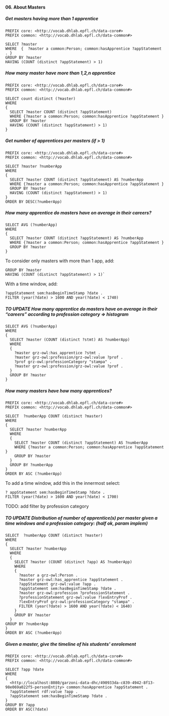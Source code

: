 #### 06. About Masters

##### Get masters having more than 1 apprentice
```sparql
PREFIX core: <http://vocab.dhlab.epfl.ch/data-core#>
PREFIX common: <http://vocab.dhlab.epfl.ch/data-common#>

SELECT ?master
WHERE  {  ?master a common:Person; common:hasApprentice ?appStatement . }
GROUP BY ?master
HAVING (COUNT (distinct ?appStatement) > 1)
```

##### How many master have more than 1,2,n apprentice
```sparql
PREFIX core: <http://vocab.dhlab.epfl.ch/data-core#>
PREFIX common: <http://vocab.dhlab.epfl.ch/data-common#>

SELECT count distinct (?master)
WHERE
{
  SELECT ?master COUNT (distinct ?appStatement) 
  WHERE {?master a common:Person; common:hasApprentice ?appStatement }
  GROUP BY ?master
  HAVING (COUNT (distinct ?appStatement) > 1)
}

```

##### Get number of apprentices per masters (if > 1)
```sparql
PREFIX core: <http://vocab.dhlab.epfl.ch/data-core#>
PREFIX common: <http://vocab.dhlab.epfl.ch/data-common#>

SELECT ?master ?numberApp
WHERE
{
  SELECT ?master COUNT (distinct ?appStatement) AS ?numberApp
  WHERE {?master a common:Person; common:hasApprentice ?appStatement }
  GROUP BY ?master
  HAVING (COUNT (distinct ?appStatement) > 1)
}
ORDER BY DESC(?numberApp)
```

##### How many apprentice do masters have on average in their careers?
```sparql
SELECT AVG (?numberApp)
WHERE
{
  SELECT ?master COUNT (distinct ?appStatement) AS ?numberApp
  WHERE {?master a common:Person; common:hasApprentice ?appStatement }
  GROUP BY ?master
}
```

To consider only masters with more than 1 app, add:   

```sparql
GROUP BY ?master   
HAVING (COUNT (distinct ?appStatement) > 1)`
```

With a time window, add:   

```sparql
?appStatement sem:hasBeginTimeStamp ?date .
FILTER (year(?date) > 1600 AND year(?date) < 1740)
```

##### TO UPDATE How many apprentice do masters have on average in their “careers”  according to profession category => histogram
```sparql
SELECT AVG (?numberApp)
WHERE
{
  SELECT ?master (COUNT (distinct ?stmt) AS ?numberApp)
  WHERE 
  {
    ?master grz-owl:has_apprentice ?stmt .
    ?master grz-owl:profession/grz-owl:value ?prof .
    ?prof grz-owl:professionCategory "stampa" .
    ?master grz-owl:profession/grz-owl:value ?prof .
  }
  GROUP BY ?master
}
```

#####  How many masters have how many apprentices?
``` sparql
PREFIX core: <http://vocab.dhlab.epfl.ch/data-core#>
PREFIX common: <http://vocab.dhlab.epfl.ch/data-common#> 

SELECT  ?numberApp COUNT (distinct ?master)
WHERE
{
  SELECT ?master ?numberApp
  WHERE
  {
    SELECT ?master COUNT (distinct ?appStatement) AS ?numberApp
    WHERE {?master a common:Person; common:hasApprentice ?appStatement }
    GROUP BY ?master
  }
  GROUP BY ?numberApp
}
ORDER BY ASC (?numberApp)
```

To add a time window, add this in the innermost select:

```
? appStatement sem:hasBeginTimeStamp ?date .
FILTER (year(?date) > 1600 AND year(?date) < 1700)
```

TODO: add filter by profession category

#####  TO UPDATE Distribution of number of apprentice(s) per master given a time windows and a profession category: (half ok, param implem)
```sparql
SELECT  ?numberApp COUNT (distinct ?master)
WHERE
{
  SELECT ?master ?numberApp
  WHERE
  {
    SELECT ?master (COUNT (distinct ?app) AS ?numberApp)
    WHERE
    {
      ?master a grz-owl:Person . 
      ?master grz-owl:has_apprentice ?appStatement .
      ?appStatement grz-owl:value ?app .
      ?appStatement sem:hasBeginTimeStamp ?date .
      ?master grz-owl:profession ?professionStatement .
      ?professionStatement grz-owl:value ?lexEntryProf .
      ?lexEntryProf grz-owl:professionCategory "stampa" .
      FILTER (year(?date) > 1600 AND year(?date) < 1640)
    }
    GROUP BY ?master
  }
GROUP BY ?numberApp
}
ORDER BY ASC (?numberApp)
```

##### Given a master, give the timeline of his students' enrolement
```sparql
PREFIX core: <http://vocab.dhlab.epfl.ch/data-core#>
PREFIX common: <http://vocab.dhlab.epfl.ch/data-common#>

SELECT ?app ?date
WHERE
{
  <http://localhost:8080/garzoni-data-dhc/490933da-c839-4942-8f13-98e069a022f5-personEntity> common:hasApprentice ?appStatement .
  ?appStatement rdf:value ?app .
  ?appStatement sem:hasBeginTimeStamp ?date .
}
GROUP BY ?app
ORDER BY ASC(?date) 
```


